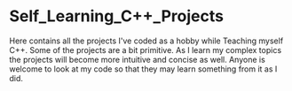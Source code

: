 # Self_Learning_C++_Projects
Here contains all the projects I've coded as a hobby while Teaching myself C++. Some of the projects are a bit primitive. As I learn my complex topics the projects will become more intuitive and concise as well. Anyone is welcome to look at my code so that they may learn something from it as I did. 
